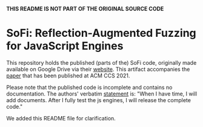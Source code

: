 **THIS README IS NOT PART OF THE ORIGINAL SOURCE CODE**


# SoFi: Reflection-Augmented Fuzzing for JavaScript Engines

This repository holds the published (parts of the) SoFi code, originally made available on Google Drive via their [website](https://sites.google.com/view/sofi4js/souce-and-data). This artifact accompanies the [paper](https://dl.acm.org/doi/10.1145/3460120.3484823) that has been published at ACM CCS 2021.

Please note that the published code is incomplete and contains no documentation. The authors' verbatim [statement](https://sites.google.com/view/sofi4js/souce-and-data) is: "When I have time, I will  add documents. After I fully test the js engines, I will release the complete code."

We added this README file for clarification.
